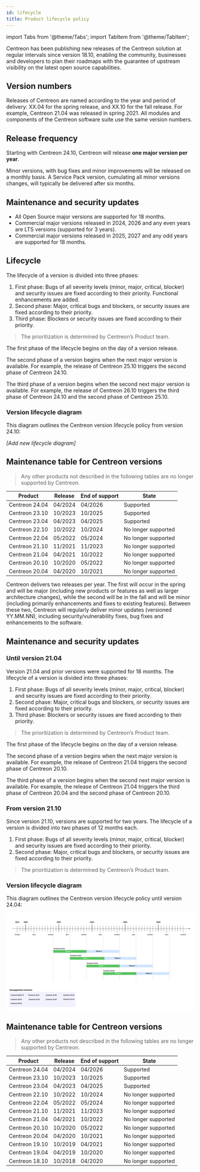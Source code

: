 ```yaml
---
id: lifecycle
title: Product lifecycle policy
---
```

import Tabs from '@theme/Tabs';
import TabItem from '@theme/TabItem';

Centreon has been publishing new releases of the
Centreon solution at regular intervals since version 18.10, enabling the community, businesses and
developers to plan their roadmaps with the guarantee of upstream visibility on the
latest open source capabilities.

## Version numbers

Releases of Centreon are named according to the year and period of delivery: 
XX.04 for the spring release, and XX.10 for the fall release.
For example, Centreon 21.04 was released in spring 2021. All modules and
components of the Centreon software suite use the same version numbers.

## Release frequency

<Tabs groupId="sync">
<TabItem value="From version 24.10" label="From version 24.10">

Starting with Centreon 24.10, Centreon will release **one major version per year**.

Minor versions, with bug fixes and minor improvements will be released on a monthly basis. A Service Pack version, cumulating all minor versions changes, will typically be delivered after six months.

## Maintenance and security updates

- All Open Source major versions are supported for 18 months.
- Commercial major versions released in 2024, 2026 and any even years are LTS versions (supported for 3 years).
- Commercial major versions released in 2025, 2027 and any odd years are supported for 18 months.

## Lifecycle

The lifecycle of a version is divided into three phases:

1.  First phase: Bugs of all severity levels (minor, major, critical, blocker)
    and security issues are fixed according to their priority. Functional enhancements are added.
2.  Second phase: Major, critical bugs and blockers, or security issues are
    fixed according to their priority.
3.  Third phase: Blockers or security issues are fixed according to their priority.

> The prioritization is determined by Centreon’s Product team.

The first phase of the lifecycle begins on the day of a version release.

The second phase of a version begins when the next major version is available. For example, the release of Centreon 25.10 triggers the second phase of Centreon 24.10.

The third phase of a version begins when the second next major version is available. For example, the release of Centreon 26.10 triggers the third phase of Centreon 24.10 and the second phase of Centreon 25.10.

### Version lifecycle diagram

This diagram outlines the Centreon version lifecycle policy from version 24.10:

*[Add new lifecycle diagram]*

## Maintenance table for Centreon versions

> Any other products not described in the following tables are no longer supported
> by Centreon.

| Product        | Release      | End of support| State               |
|----------------|--------------|---------------|---------------------|
| Centreon 24.04 | 04/2024      | 04/2026       | Supported           |
| Centreon 23.10 | 10/2023      | 10/2025       | Supported           |
| Centreon 23.04 | 04/2023      | 04/2025       | Supported           |
| Centreon 22.10 | 10/2022      | 10/2024       | No longer supported |
| Centreon 22.04 | 05/2022      | 05/2024       | No longer supported |
| Centreon 21.10 | 11/2021      | 11/2023       | No longer supported |
| Centreon 21.04 | 04/2021      | 10/2022       | No longer supported |
| Centreon 20.10 | 10/2020      | 05/2022       | No longer supported |
| Centreon 20.04 | 04/2020      | 10/2021       | No longer supported |

</TabItem>
<TabItem value="Until version 24.04" label="Until version 24.04">

Centreon delivers two releases per year. The first will occur in the spring and will be major (including new products or features as well as larger architecture changes), while the second will be in the fall and will be minor (including primarily enhancements and fixes to existing features). Between these two, Centreon will regularly deliver minor updates (versioned YY.MM.NN), including security/vulnerability fixes, bug fixes and enhancements to the software.

## Maintenance and security updates

### Until version 21.04

Version 21.04 and prior versions were supported for 18 months. The lifecycle of a version is divided into three phases:

1.  First phase: Bugs of all severity levels (minor, major, critical, blocker)
    and security issues are fixed according to their priority.
2.  Second phase: Major, critical bugs and blockers, or security issues are
    fixed according to their priority.
3.  Third phase: Blockers or security issues are fixed according to their priority.

> The prioritization is determined by Centreon’s Product team.

The first phase of the lifecycle begins on the day of a version release.

The second phase of a version begins when the next major version is available.
For example, the release of Centreon 21.04 triggers the second phase of Centreon
20.10.

The third phase of a version begins when the second next major version is
available. For example, the release of Centreon 21.04 triggers the third phase of
Centreon 20.04 and the second phase of Centreon 20.10.

### From version 21.10

Since version 21.10, versions are supported for two years. The lifecycle of a version is divided into two phases of 12 months each.

1.  First phase: Bugs of all severity levels (minor, major, critical, blocker)
    and security issues are fixed according to their priority.
2.  Second phase: Major, critical bugs and blockers, or security issues are
    fixed according to their priority.

> The prioritization is determined by Centreon’s Product team.

### Version lifecycle diagram

This diagram outlines the Centreon version lifecycle policy until version 24.04:

![image](../assets/releases/lifecycle.png)

## Maintenance table for Centreon versions

> Any other products not described in the following tables are no longer supported
> by Centreon.

| Product        | Release      | End of support| State               |
|----------------|--------------|---------------|---------------------|
| Centreon 24.04 | 04/2024      | 04/2026       | Supported           |
| Centreon 23.10 | 10/2023      | 10/2025       | Supported           |
| Centreon 23.04 | 04/2023      | 04/2025       | Supported           |
| Centreon 22.10 | 10/2022      | 10/2024       | No longer supported |
| Centreon 22.04 | 05/2022      | 05/2024       | No longer supported |
| Centreon 21.10 | 11/2021      | 11/2023       | No longer supported |
| Centreon 21.04 | 04/2021      | 10/2022       | No longer supported |
| Centreon 20.10 | 10/2020      | 05/2022       | No longer supported |
| Centreon 20.04 | 04/2020      | 10/2021       | No longer supported |
| Centreon 19.10 | 10/2019      | 04/2021       | No longer supported |
| Centreon 19.04 | 04/2019      | 10/2020       | No longer supported |
| Centreon 18.10 | 10/2018      | 04/2020       | No longer supported |

</TabItem>
</Tabs>
